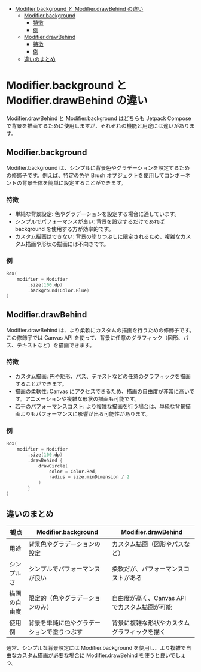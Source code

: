 - [Modifier.background と Modifier.drawBehind の違い](#modifierbackground-と-modifierdrawbehind-の違い)
  - [Modifier.background](#modifierbackground)
    - [特徴](#特徴)
    - [例](#例)
  - [Modifier.drawBehind](#modifierdrawbehind)
    - [特徴](#特徴-1)
    - [例](#例-1)
  - [違いのまとめ](#違いのまとめ)


# Modifier.background と Modifier.drawBehind の違い

Modifier.drawBehind と Modifier.background はどちらも Jetpack Compose で背景を描画するために使用しますが、それぞれの機能と用途には違いがあります。


## Modifier.background

Modifier.background は、シンプルに背景色やグラデーションを設定するための修飾子です。例えば、特定の色や Brush オブジェクトを使用してコンポーネントの背景全体を簡単に設定することができます。


### 特徴

- 単純な背景設定: 色やグラデーションを設定する場合に適しています。
- シンプルでパフォーマンスが良い: 背景を設定するだけであれば background を使用する方が効率的です。
- カスタム描画はできない: 背景の塗りつぶしに限定されるため、複雑なカスタム描画や形状の描画には不向きです。


### 例

```kotlin
Box(
    modifier = Modifier
        .size(100.dp)
        .background(Color.Blue)
)
```


## Modifier.drawBehind

Modifier.drawBehind は、より柔軟にカスタムの描画を行うための修飾子です。この修飾子では Canvas API を使って、背景に任意のグラフィック（図形、パス、テキストなど）を描画できます。


### 特徴

- カスタム描画: 円や矩形、パス、テキストなどの任意のグラフィックを描画することができます。
- 描画の柔軟性: Canvas にアクセスできるため、描画の自由度が非常に高いです。アニメーションや複雑な形状の描画も可能です。
- 若干のパフォーマンスコスト: より複雑な描画を行う場合は、単純な背景描画よりもパフォーマンスに影響が出る可能性があります。


### 例

```kotlin
Box(
    modifier = Modifier
        .size(100.dp)
        .drawBehind {
            drawCircle(
                color = Color.Red,
                radius = size.minDimension / 2
            )
        }
)
```


## 違いのまとめ

| 観点         | Modifier.background                        | Modifier.drawBehind                           |
| ------------ | ------------------------------------------ | --------------------------------------------- |
| 用途         | 背景色やグラデーションの設定               | カスタム描画（図形やパスなど）                |
| シンプルさ   | シンプルでパフォーマンスが良い             | 柔軟だが、パフォーマンスコストがある          |
| 描画の自由度 | 限定的（色やグラデーションのみ）           | 自由度が高く、Canvas API でカスタム描画が可能 |
| 使用例       | 背景を単純に色やグラデーションで塗りつぶす | 背景に複雑な形状やカスタムグラフィックを描く  |

通常、シンプルな背景設定には Modifier.background を使用し、より複雑で自由なカスタム描画が必要な場合に Modifier.drawBehind を使うと良いでしょう。




